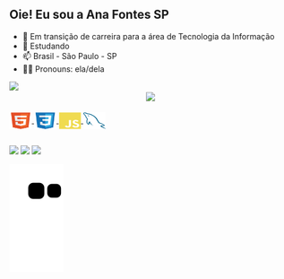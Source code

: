 ## Oie! Eu sou a Ana Fontes SP

- 🔭 Em transição de carreira para a área de Tecnologia da Informação
- 🌱 Estudando 
- 📫 Brasil - São Paulo - SP
- 👩‍💻 Pronouns: ela/dela
<div align="left">
  <img height="180em" src="https://img.icons8.com/?size=100&id=Foy34JcTSeDo&format=png&color=000000"/>
</div>


<div align="center">
  <a href="https://github.com/anafontessp">
  <img height="180em" src="https://github-readme-stats.vercel.app/api?username=anafontessp&show_icons=true&theme=dracula&include_all_commits=true&count_private=true"/>
</div>
<div style="display: inline_block"><br>
<img align="center" alt="Ana-HTML" height="30" width="40" src="https://raw.githubusercontent.com/devicons/devicon/master/icons/html5/html5-original.svg">
<img align="center" alt="Ana-CSS" height="30" width="40" src="https://raw.githubusercontent.com/devicons/devicon/master/icons/css3/css3-original.svg">
<img align="center" alt="Ana-Js" height="30" width="40" src="https://raw.githubusercontent.com/devicons/devicon/master/icons/javascript/javascript-plain.svg">
<img align="center" alt="Ana-Js" height="30" width="40" src="https://raw.githubusercontent.com/devicons/devicon/master/icons/mysql/mysql-original.svg">
</div>
  
  ##
  
<div>
  <a href="https://discord.com/channels/@me" target="_blank"><img src="https://img.shields.io/badge/Discord-7289DA?style=for-the-badge&logo=discord&logoColor=white"
  target="_blank"></a>
  <a href="https://www.linkedin.com/in/anafontessp" target="_blank"><img src="https://img.shields.io/badge/-LinkedIn-%230077B5?style=for-the-badge&logo=linkedin&logoColor=white" target="_blank"></a>
  <a href="https://instagram.com/anafontessp" target="_blank"><img src="https://img.shields.io/badge/-Instagram-%23E4405F?style=for-the-badge&logo=instagram&logoColor=white" target="_blank"></a>
  
   ![Snake animation](https://github.com/rafaballerini/rafaballerini/blob/output/github-contribution-grid-snake.svg)
  
</div>
  
  
